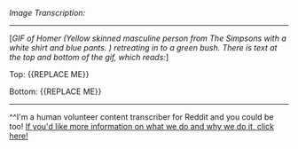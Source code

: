 *Image Transcription:*

---

[*GIF of Homer (Yellow skinned masculine person from The Simpsons with a white shirt and blue pants. ) retreating in to a green bush. There is text at the top and bottom of the gif, which reads:*]

Top: {{REPLACE ME}}

Bottom: {{REPLACE ME}}

---

^^I'm&#32;a&#32;human&#32;volunteer&#32;content&#32;transcriber&#32;for&#32;Reddit&#32;and&#32;you&#32;could&#32;be&#32;too!&#32;[If&#32;you'd&#32;like&#32;more&#32;information&#32;on&#32;what&#32;we&#32;do&#32;and&#32;why&#32;we&#32;do&#32;it,&#32;click&#32;here!](https://www.reddit.com/r/TranscribersOfReddit/wiki/index)
